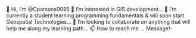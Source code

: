 👋 Hi, I’m @Cparsons0085
👀 I’m interested in GIS development...
🌱 I’m currently a student learning programming fundamentals & will soon start Geospatial Technologies...
💞️ I’m looking to collaborate on anything that will help me along my learning path...
📫 How to reach me ... Message!-

<!---
cparsons007/cparsons007 is a ✨ special ✨ repository because its `README.md` (this file) appears on your GitHub profile.
You can click the Preview link to take a look at your changes.
--->
